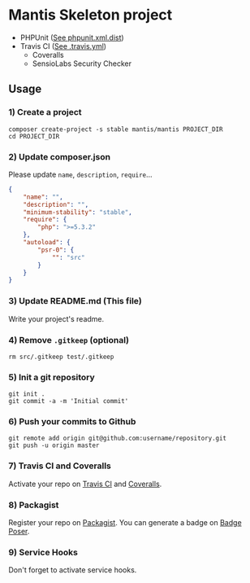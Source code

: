 Mantis Skeleton project
==============================

* PHPUnit ([See phpunit.xml.dist](phpunit.xml.dist))
* Travis CI ([See .travis.yml](.travis.yml))
    * Coveralls
    * SensioLabs Security Checker

Usage
-----

### 1) Create a project

```
composer create-project -s stable mantis/mantis PROJECT_DIR
cd PROJECT_DIR
```

### 2) Update composer.json

Please update `name`, `description`, `require`...

``` json
{
    "name": "",
    "description": "",
    "minimum-stability": "stable",
    "require": {
        "php": ">=5.3.2"
    },
    "autoload": {
        "psr-0": {
            "": "src"
        }
    }
}
```

### 3) Update README.md (This file)

Write your project's readme.

### 4) Remove `.gitkeep` (optional)

```
rm src/.gitkeep test/.gitkeep
```

### 5) Init a git repository

```
git init .
git commit -a -m 'Initial commit'
```

### 6) Push your commits to Github

```
git remote add origin git@github.com:username/repository.git
git push -u origin master
```

### 7) Travis CI and Coveralls

Activate your repo on [Travis CI](https://travis-ci.org/) and [Coveralls](https://coveralls.io/).

### 8) Packagist

Register your repo on [Packagist](https://packagist.org/). You can generate a badge on [Badge Poser](https://poser.pugx.org/).

### 9) Service Hooks

Don't forget to activate service hooks.